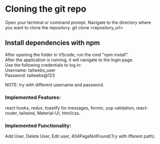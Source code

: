 # Cloning the git repo

Open your terminal or command prompt.
Navigate to the directory where you want to clone the repository.
	git clone <repository_url> 

## Install dependencies with npm

After opening the folder in VScode, run the cmd "npm install".\
After the application is running, it will navigate to the login page.\
Use the following credentials to log in:\
Username: tailwebs_user \
Password: tailwebs@123

NOTE: try with different username and password.

### Implemented Features: 

react hooks, redux, toastify for messages, formic, yup validation, react-router, tailwind, Material-UI, html/css.

### Implemented Functionality: 

Add User, Delete User, Edit user, 404PageNotFound(Try with ifferent path).
